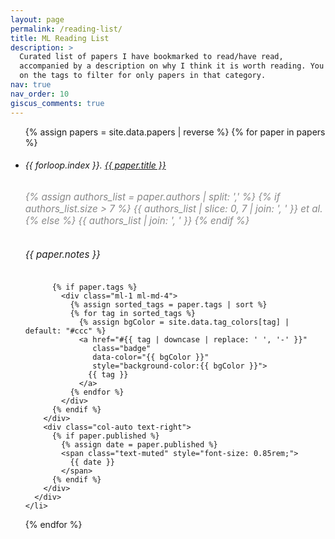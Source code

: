 ```yaml
---
layout: page
permalink: /reading-list/
title: ML Reading List
description: >
  Curated list of papers I have bookmarked to read/have read,
  accompanied by a description on why I think it is worth reading. You can click
  on the tags to filter for only papers in that category.
nav: true
nav_order: 10
giscus_comments: true
---
```


<div class="mb-3">
  <span id="filter-badge" class="badge" style="display:none;"></span>
</div>

<ul class="card-text font-weight-light list-group list-group-flush" id="papers-list">
  {% assign papers = site.data.papers | reverse %}
  {% for paper in papers %}
    <li class="list-group-item" data-tags="{{ paper.tags | join: ' ' }}">
      <div class="row">
        <div class="col">
          <h6 class="title font-weight-bold ml-1 ml-md-4">
            {{ forloop.index }}. <a href="{{ paper.url }}">{{ paper.title }}</a>
          </h6>
          <h6 class="ml-1 ml-md-4" style="font-size: 0.95rem; font-style: italic; color: #888">
            {% assign authors_list = paper.authors | split: ',' %}
            {% if authors_list.size > 7 %}
              {{ authors_list | slice: 0, 7 | join: ', ' }} et al.
            {% else %}
              {{ authors_list | join: ', ' }}
            {% endif %}
          </h6>
          <h6 class="ml-1 ml-md-4" style="font-size: 0.95rem">
            {{ paper.notes }}
          </h6>

          {% if paper.tags %}
            <div class="ml-1 ml-md-4">
              {% assign sorted_tags = paper.tags | sort %}
              {% for tag in sorted_tags %}
                {% assign bgColor = site.data.tag_colors[tag] | default: "#ccc" %}
                <a href="#{{ tag | downcase | replace: ' ', '-' }}"
                   class="badge"
                   data-color="{{ bgColor }}"
                   style="background-color:{{ bgColor }}">
                  {{ tag }}
                </a>
              {% endfor %}
            </div>
          {% endif %}
        </div>
        <div class="col-auto text-right">
          {% if paper.published %}
            {% assign date = paper.published %}
            <span class="text-muted" style="font-size: 0.85rem;">
              {{ date }}
            </span>
          {% endif %}
        </div>
      </div>
    </li>

{% endfor %}

</ul>

<script>
(function() {
  // Helper: returns '#000' or '#fff' depending on color brightness
  function getContrastColor(hexColor) {
    // Defensive check
    if (!hexColor || !/^#([A-Fa-f0-9]{3}|[A-Fa-f0-9]{6})$/.test(hexColor)) {
      return '#000';
    }
    // Normalize short form #abc => #aabbcc
    if (hexColor.length === 4) {
      hexColor = '#' + hexColor[1] + hexColor[1] 
                     + hexColor[2] + hexColor[2] 
                     + hexColor[3] + hexColor[3];
    }
    // Extract r, g, b
    var r = parseInt(hexColor.substr(1, 2), 16);
    var g = parseInt(hexColor.substr(3, 2), 16);
    var b = parseInt(hexColor.substr(5, 2), 16);

    // Approximate luminance
    // (You can tweak the 128 threshold if needed)
    var luminance = 0.299*r + 0.587*g + 0.114*b;
    return (luminance >= 128) ? '#000' : '#fff';
  }

  // 1. Build a color map from normalized tag -> color
  var tagColors = {};
  var tagLookup = {};

  {% for tagName in site.data.tag_colors %}
    (function() {
      var originalText = "{{ tagName[0] }}"; // e.g. "Deep Learning"
      var normalizedTag = originalText.toLowerCase().replace(/\s+/g, '-'); // e.g. "deep-learning"
      var colorValue = "{{ tagName[1] }}";
      tagColors[normalizedTag] = colorValue;
      tagLookup[normalizedTag] = originalText;
    })();
  {% endfor %}

  // Fallback color
  function getTagColor(normalizedTag) {
    return tagColors[normalizedTag] || '#ccc';
  }

  // 2. DOM references
  var filterBadge = document.getElementById('filter-badge');
  var papersListItems = document.querySelectorAll('#papers-list li');
  var allBadges = document.querySelectorAll('a.badge');

  // 3. Show/hide the filter badge with a clickable ×
  function updateFilterBadge(normalizedTag) {
    if (normalizedTag) {
      var originalText = tagLookup[normalizedTag] || normalizedTag;
      var colorValue = getTagColor(normalizedTag);
      filterBadge.style.display = '';
      filterBadge.style.backgroundColor = colorValue;
      var contrast = getContrastColor(colorValue);
      filterBadge.style.setProperty('color', contrast, 'important');
      filterBadge.innerHTML = originalText
        + ' <span id="cancel-filter" style="cursor:pointer; margin-left:6px; color:inherit;">&times;</span>';
    } else {
      filterBadge.style.display = 'none';
      filterBadge.innerHTML = '';
    }
  }

  // 4. Filter items by the normalized tag
  function filterByTag(normalizedTag) {
    updateFilterBadge(normalizedTag);

    papersListItems.forEach(function(item) {
      var rawTags = item.getAttribute('data-tags') || "";
      var rawTagsLower = rawTags.toLowerCase();
      var rawTagsHyphenated = rawTagsLower.replace(/\s+/g, '-'); 
      var show = !normalizedTag || rawTagsHyphenated.includes(normalizedTag);
      item.style.display = show ? '' : 'none';
    });
  }

  // 5. Handle changes to the hash
  window.addEventListener('hashchange', function() {
    var hashVal = window.location.hash.replace('#','').toLowerCase();
    filterByTag(hashVal);
  });

  // 6. Filter on page load if a hash is present
  var initialTag = window.location.hash.replace('#','').toLowerCase();
  filterByTag(initialTag);

  // 7. Clicking the cross resets the filter
  filterBadge.addEventListener('click', function(e) {
    if (e.target.id === 'cancel-filter') {
      window.location.hash = ''; // triggers hashchange
    }
  });

  // 8. Adjust text color for each inline badge
  allBadges.forEach(function(badge) {
  var rawColor = badge.getAttribute('data-color') || '#ccc';
  var contrast = getContrastColor(rawColor);
  // Force override with !important
  badge.style.setProperty('color', contrast, 'important');
});

})();
</script>
